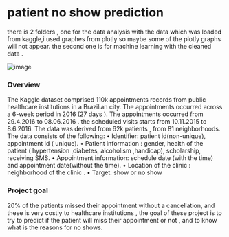 # patient no show prediction
there is 2 folders , one for the data analysis with the data which was loaded from kaggle,i used graphes from plotly so maybe some of the plotly graphs will not appear.
the second one is for machine learning with the cleaned data .

![image](https://drive.google.com/uc?export=view&id=1PyvXb_SgQaS1CHQdnbEvBHPyjr1QWLuU)

### Overview

The Kaggle dataset comprised 110k appointments records from public healthcare institutions in a Brazilian city. 
The appointments occurred across a 6-week period in 2016 (27 days ). 
The appointments occurred from 29.4.2016  to 08.06.2016 . the scheduled visits starts  from 10.11.2015 to 8.6.2016.
The data was derived from 62k patients , from 81 neighborhoods. 
The data consists of the following:
•	Identifier: patient id(non-unique), appointment id ( unique).
•	Patient information : gender, health of the patient ( hypertension ,diabetes, alcoholism ,handicap), scholarship, receiving SMS.
•	Appointment information: schedule date (with the time) and appointment date(without the time).
•	Location of the clinic : neighborhood of the clinic .
•	Target: show or no show 


### Project goal

20% of the patients missed their appointment without a cancellation, and these is very costly to healthcare institutions ,
the goal of these project is to try to predict if the patient will miss their appointment or not , and to know what is the reasons for no shows.
